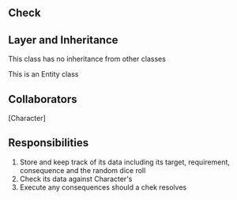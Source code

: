 ## Check



## Layer and Inheritance
This class has no inheritance from other classes

This is an Entity class

## Collaborators
[Character]

## Responsibilities

1. Store and keep track of its data including its target, requirement, consequence and the random dice roll
2. Check its data against Character's
3. Execute any consequences should a chek resolves

